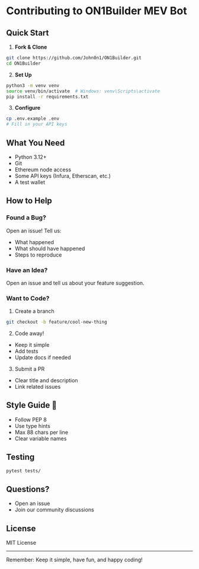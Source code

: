 # Contributing to ON1Builder MEV Bot 

## Quick Start

1. **Fork & Clone**
```bash
git clone https://github.com/John0n1/ON1Builder.git
cd ON1Builder
```

2. **Set Up**
```bash
python3 -m venv venv
source venv/bin/activate  # Windows: venv\Scripts\activate
pip install -r requirements.txt
```

3. **Configure**
```bash
cp .env.example .env
# Fill in your API keys
```

## What You Need
- Python 3.12+
- Git
- Ethereum node access
- Some API keys (Infura, Etherscan, etc.)
- A test wallet

## How to Help 

### Found a Bug?
Open an issue! Tell us:
- What happened
- What should have happened
- Steps to reproduce

### Have an Idea? 
Open an issue and tell us about your feature suggestion.

### Want to Code? 

1. Create a branch
```bash
git checkout -b feature/cool-new-thing
```

2. Code away!
- Keep it simple
- Add tests
- Update docs if needed

3. Submit a PR
- Clear title and description
- Link related issues

## Style Guide 📝

- Follow PEP 8
- Use type hints
- Max 88 chars per line
- Clear variable names

## Testing

```bash
pytest tests/
```

## Questions? 

- Open an issue
- Join our community discussions

## License

MIT License

---

Remember: Keep it simple, have fun, and happy coding!
